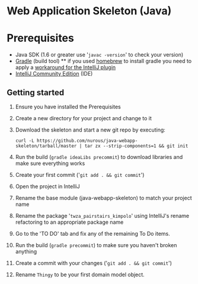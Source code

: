 # Web Application Skeleton (Java)

# Prerequisites

* Java SDK (1.6 or greater use '`javac -version`' to check your version)
* [Gradle](http://gradle.org/overview) (build tool)
** if you used [homebrew](http://mxcl.github.com/homebrew/) to install gradle you need to apply a [workaround for the IntelliJ plugin](http://youtrack.jetbrains.com/issue/IDEA-83361#comment=27-356525)
* [IntelliJ Community Edition](http://www.jetbrains.com/idea/download/) (IDE)

## Getting started

1. Ensure you have installed the Prerequisites
1. Create a new directory for your project and change to it
1. Download the skeleton and start a new git repo by executing:

   `curl -L https://github.com/nurous/java-webapp-skeleton/tarball/master | tar zx --strip-components=1 && git init`
1. Run the build (`gradle ideaLibs precommit`) to download libraries and make sure everything works
1. Create your first commit ('`git add . && git commit`')
1. Open the project in IntelliJ
1. Rename the base module (java-webapp-skeleton) to match your project name
1. Rename the package '`twza_pairstairs_kimpolo`' using IntelliJ's rename refactoring to an appropriate package name
1. Go to the 'TO DO' tab and fix any of the remaining To Do items.
1. Run the build (`gradle precommit`) to make sure you haven't broken anything
1. Create a commit with your changes ('`git add . && git commit`')
1. Rename `Thingy` to be your first domain model object.
